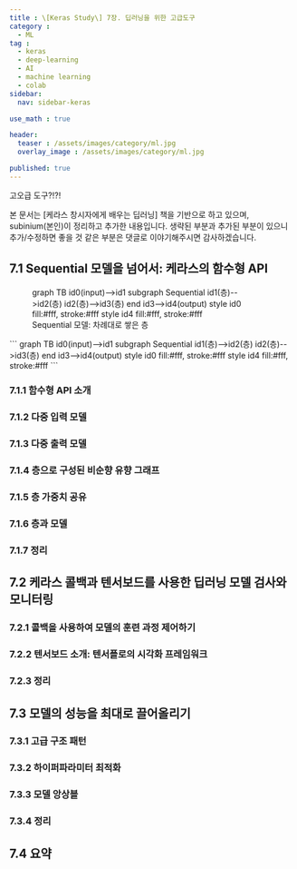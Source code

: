 ```yaml
---
title : \[Keras Study\] 7장. 딥러닝을 위한 고급도구
category :
  - ML
tag :
  - keras
  - deep-learning
  - AI
  - machine learning
  - colab
sidebar:
  nav: sidebar-keras

use_math : true

header:
  teaser : /assets/images/category/ml.jpg
  overlay_image : /assets/images/category/ml.jpg

published: true
---
```


고오급 도구?!?!

본 문서는 [케라스 창시자에게 배우는 딥러닝] 책을 기반으로 하고 있으며, subinium(본인)이 정리하고 추가한 내용입니다. 생략된 부분과 추가된 부분이 있으니 추가/수정하면 좋을 것 같은 부분은 댓글로 이야기해주시면 감사하겠습니다.

## 7.1 Sequential 모델을 넘어서: 케라스의 함수형 API


<figure class = "align-center" style = "width : 400px">
<div class = "mermaid">
graph TB
  id0(input)-->id1
  subgraph Sequential
  id1(층)-->id2(층)
  id2(층)-->id3(층)
  end
  id3-->id4(output)
  style id0 fill:#fff, stroke:#fff
  style id4 fill:#fff, stroke:#fff
</div>
  <figcaption> Sequential 모델: 차례대로 쌓은 층 </figcaption>
</figure>
```
graph TB
  id0(input)-->id1
  subgraph Sequential
  id1(층)-->id2(층)
  id2(층)-->id3(층)
  end
  id3-->id4(output)
  style id0 fill:#fff, stroke:#fff
  style id4 fill:#fff, stroke:#fff
```


### 7.1.1 함수형 API 소개

### 7.1.2 다중 입력 모델

### 7.1.3 다중 출력 모델

### 7.1.4 층으로 구성된 비순향 유향 그래프

### 7.1.5 층 가중치 공유

### 7.1.6 층과 모델

### 7.1.7 정리

## 7.2 케라스 콜백과 텐서보드를 사용한 딥러닝 모델 검사와 모니터링

### 7.2.1 콜백을 사용하여 모델의 훈련 과정 제어하기

### 7.2.2 텐서보드 소개: 텐서플로의 시각화 프레임워크

### 7.2.3 정리

## 7.3 모델의 성능을 최대로 끌어올리기

### 7.3.1 고급 구조 패턴

### 7.3.2 하이퍼파라미터 최적화

### 7.3.3 모델 앙상블

### 7.3.4 정리

## 7.4 요약
